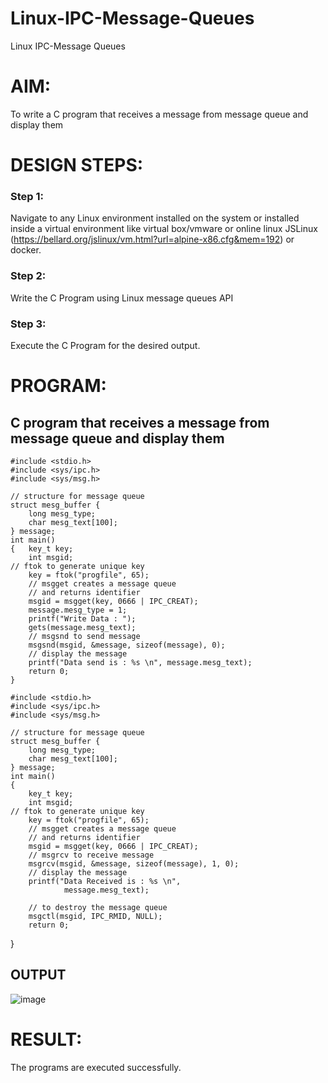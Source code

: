 # Linux-IPC-Message-Queues
Linux IPC-Message Queues

# AIM:
To write a C program that receives a message from message queue and display them

# DESIGN STEPS:

### Step 1:

Navigate to any Linux environment installed on the system or installed inside a virtual environment like virtual box/vmware or online linux JSLinux (https://bellard.org/jslinux/vm.html?url=alpine-x86.cfg&mem=192) or docker.

### Step 2:

Write the C Program using Linux message queues API 

### Step 3:

Execute the C Program for the desired output. 

# PROGRAM:

## C program that receives a message from message queue and display them
    #include <stdio.h> 
    #include <sys/ipc.h> 
    #include <sys/msg.h> 
    
    // structure for message queue 
    struct mesg_buffer { 
    	long mesg_type; 
    	char mesg_text[100]; 
    } message; 
    int main() 
    { 	key_t key; 
    	int msgid; 
    // ftok to generate unique key 
    	key = ftok("progfile", 65); 
    	// msgget creates a message queue 
    	// and returns identifier 
    	msgid = msgget(key, 0666 | IPC_CREAT); 
    	message.mesg_type = 1; 
    	printf("Write Data : "); 
    	gets(message.mesg_text); 
    	// msgsnd to send message 
    	msgsnd(msgid, &message, sizeof(message), 0); 
    	// display the message 
    	printf("Data send is : %s \n", message.mesg_text); 
        return 0; 
    } 

    #include <stdio.h>
    #include <sys/ipc.h>
    #include <sys/msg.h>
    
    // structure for message queue
    struct mesg_buffer {
    	long mesg_type;
    	char mesg_text[100];
    } message;
    int main()
    {
    	key_t key;
    	int msgid;
    // ftok to generate unique key
    	key = ftok("progfile", 65);
    	// msgget creates a message queue
    	// and returns identifier
    	msgid = msgget(key, 0666 | IPC_CREAT);
    	// msgrcv to receive message
    	msgrcv(msgid, &message, sizeof(message), 1, 0);
    	// display the message
    	printf("Data Received is : %s \n",
    			message.mesg_text);

    	// to destroy the message queue
    	msgctl(msgid, IPC_RMID, NULL);
    	return 0;
}






## OUTPUT

![image](https://github.com/user-attachments/assets/6976ceb7-00c3-4dc4-a990-eeecacc186fb)



# RESULT:
The programs are executed successfully.

